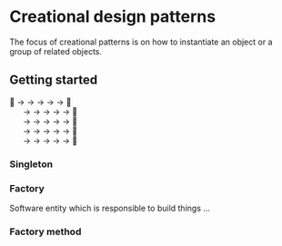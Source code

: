 # Creational design patterns

The focus of creational patterns is on how to instantiate an object or a group of related objects.

## Getting started 

🚗 &rarr; &rarr; &rarr; &rarr; &rarr; 🚗\
&nbsp;&nbsp;&nbsp;&nbsp;&nbsp; &rarr; &rarr; &rarr; &rarr; &rarr; 🚗\
&nbsp;&nbsp;&nbsp;&nbsp;&nbsp; &rarr; &rarr; &rarr; &rarr; &rarr; 🚗\
&nbsp;&nbsp;&nbsp;&nbsp;&nbsp; &rarr; &rarr; &rarr; &rarr; &rarr; 🚗\
&nbsp;&nbsp;&nbsp;&nbsp;&nbsp; &rarr; &rarr; &rarr; &rarr; &rarr; 🚗

### Singleton

### Factory

Software entity which is responsible to build things ...

### Factory method

